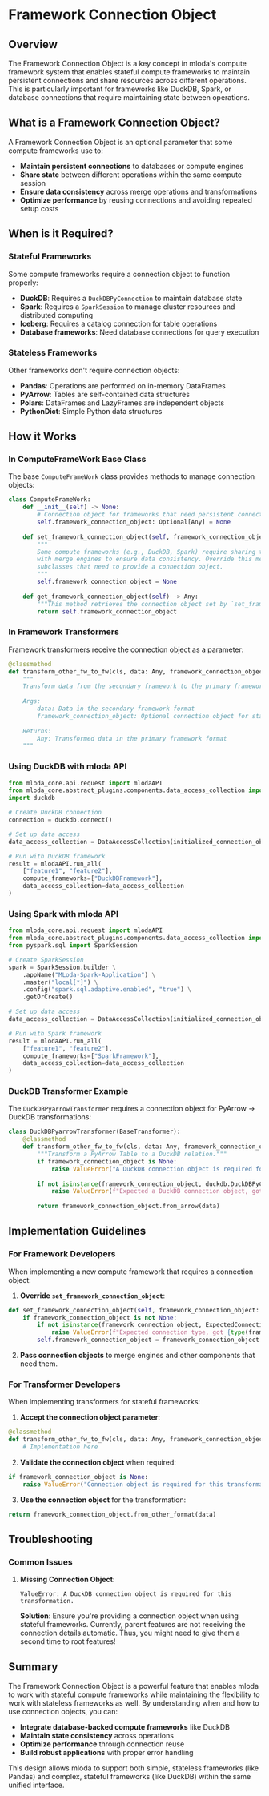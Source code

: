 # Framework Connection Object

## Overview

The Framework Connection Object is a key concept in mloda's compute framework system that enables stateful compute frameworks to maintain persistent connections and share resources across different operations. This is particularly important for frameworks like DuckDB, Spark, or database connections that require maintaining state between operations.

## What is a Framework Connection Object?

A Framework Connection Object is an optional parameter that some compute frameworks use to:

- **Maintain persistent connections** to databases or compute engines
- **Share state** between different operations within the same compute session
- **Ensure data consistency** across merge operations and transformations
- **Optimize performance** by reusing connections and avoiding repeated setup costs

## When is it Required?

### Stateful Frameworks

Some compute frameworks require a connection object to function properly:

- **DuckDB**: Requires a `DuckDBPyConnection` to maintain database state
- **Spark**: Requires a `SparkSession` to manage cluster resources and distributed computing
- **Iceberg**: Requires a catalog connection for table operations
- **Database frameworks**: Need database connections for query execution

### Stateless Frameworks

Other frameworks don't require connection objects:

- **Pandas**: Operations are performed on in-memory DataFrames
- **PyArrow**: Tables are self-contained data structures
- **Polars**: DataFrames and LazyFrames are independent objects
- **PythonDict**: Simple Python data structures

## How it Works

### In ComputeFrameWork Base Class

The base `ComputeFrameWork` class provides methods to manage connection objects:

``` python
class ComputeFrameWork:
    def __init__(self) -> None:
        # Connection object for frameworks that need persistent connections
        self.framework_connection_object: Optional[Any] = None
    
    def set_framework_connection_object(self, framework_connection_object: Optional[Any] = None) -> None:
        """
        Some compute frameworks (e.g., DuckDB, Spark) require sharing their connection
        with merge engines to ensure data consistency. Override this method in
        subclasses that need to provide a connection object.
        """
        self.framework_connection_object = None
    
    def get_framework_connection_object(self) -> Any:
        """This method retrieves the connection object set by `set_framework_connection_object`."""
        return self.framework_connection_object
```

### In Framework Transformers

Framework transformers receive the connection object as a parameter:

``` python
@classmethod
def transform_other_fw_to_fw(cls, data: Any, framework_connection_object: Optional[Any] = None) -> Any:
    """
    Transform data from the secondary framework to the primary framework.
    
    Args:
        data: Data in the secondary framework format
        framework_connection_object: Optional connection object for stateful frameworks
    
    Returns:
        Any: Transformed data in the primary framework format
    """
```

### Using DuckDB with mloda API

``` python
from mloda_core.api.request import mlodaAPI
from mloda_core.abstract_plugins.components.data_access_collection import DataAccessCollection
import duckdb

# Create DuckDB connection
connection = duckdb.connect()

# Set up data access
data_access_collection = DataAccessCollection(initialized_connection_object={connection})

# Run with DuckDB framework
result = mlodaAPI.run_all(
    ["feature1", "feature2"],
    compute_frameworks=["DuckDBFramework"],
    data_access_collection=data_access_collection
)
```

### Using Spark with mloda API

``` python
from mloda_core.api.request import mlodaAPI
from mloda_core.abstract_plugins.components.data_access_collection import DataAccessCollection
from pyspark.sql import SparkSession

# Create SparkSession
spark = SparkSession.builder \
    .appName("MLoda-Spark-Application") \
    .master("local[*]") \
    .config("spark.sql.adaptive.enabled", "true") \
    .getOrCreate()

# Set up data access
data_access_collection = DataAccessCollection(initialized_connection_objects={spark})

# Run with Spark framework
result = mlodaAPI.run_all(
    ["feature1", "feature2"],
    compute_frameworks=["SparkFramework"],
    data_access_collection=data_access_collection
)
```

### DuckDB Transformer Example

The `DuckDBPyarrowTransformer` requires a connection object for PyArrow → DuckDB transformations:

``` python
class DuckDBPyarrowTransformer(BaseTransformer):
    @classmethod
    def transform_other_fw_to_fw(cls, data: Any, framework_connection_object: Optional[Any] = None) -> Any:
        """Transform a PyArrow Table to a DuckDB relation."""
        if framework_connection_object is None:
            raise ValueError("A DuckDB connection object is required for this transformation.")
        
        if not isinstance(framework_connection_object, duckdb.DuckDBPyConnection):
            raise ValueError(f"Expected a DuckDB connection object, got {type(framework_connection_object)}")
        
        return framework_connection_object.from_arrow(data)
```

## Implementation Guidelines

### For Framework Developers

When implementing a new compute framework that requires a connection object:

1. **Override `set_framework_connection_object`**:
``` python
def set_framework_connection_object(self, framework_connection_object: Optional[Any] = None) -> None:
    if framework_connection_object is not None:
        if not isinstance(framework_connection_object, ExpectedConnectionType):
            raise ValueError(f"Expected connection type, got {type(framework_connection_object)}")
        self.framework_connection_object = framework_connection_object
```

2. **Pass connection objects** to merge engines and other components that need them.

### For Transformer Developers

When implementing transformers for stateful frameworks:

1. **Accept the connection object parameter**:
``` python
@classmethod
def transform_other_fw_to_fw(cls, data: Any, framework_connection_object: Optional[Any] = None) -> Any:
    # Implementation here
```

2. **Validate the connection object** when required:
``` python
if framework_connection_object is None:
    raise ValueError("Connection object is required for this transformation.")
```

3. **Use the connection object** for the transformation:
``` python
return framework_connection_object.from_other_format(data)
```
## Troubleshooting

### Common Issues

1. **Missing Connection Object**:
   ```
   ValueError: A DuckDB connection object is required for this transformation.
   ```
   **Solution**: Ensure you're providing a connection object when using stateful frameworks. Currently, parent features are not receiving the connection details automatic. Thus, you might need to give them a second time to root features!

## Summary

The Framework Connection Object is a powerful feature that enables mloda to work with stateful compute frameworks while maintaining the flexibility to work with stateless frameworks as well. By understanding when and how to use connection objects, you can:

- **Integrate database-backed compute frameworks** like DuckDB
- **Maintain state consistency** across operations
- **Optimize performance** through connection reuse
- **Build robust applications** with proper error handling

This design allows mloda to support both simple, stateless frameworks (like Pandas) and complex, stateful frameworks (like DuckDB) within the same unified interface.
